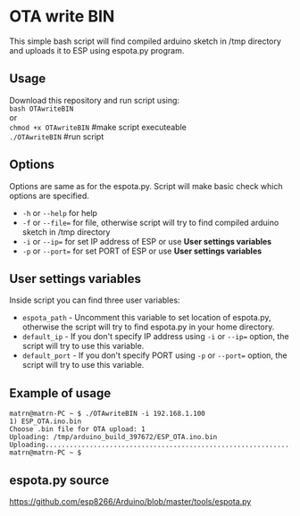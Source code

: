 OTA write BIN
==========

This simple bash script will find compiled arduino sketch in /tmp directory and uploads it to ESP using espota.py program.

## Usage

Download this repository and run script using:   
`bash OTAwriteBIN`   
or   
`chmod +x OTAwriteBIN`   #make script executeable   
`./OTAwriteBIN`   #run script   

## Options

Options are same as for the espota.py. Script will make basic check which options are specified.   
 * `-h` or `--help` for help
 * `-f` or `--file=` for file, otherwise script will try to find compiled arduino sketch in /tmp directory
 * `-i` or `--ip=` for set IP address of ESP or use **User settings variables**
 * `-p` or `--port=` for set PORT of ESP or use **User settings variables**

## User settings variables

Inside script you can find three user variables:   
 * `espota_path` - Uncomment this variable to set location of espota.py, otherwise the script will try to find espota.py in your home directory.
 * `default_ip` - If you don't specify IP address using `-i` or `--ip=` option, the script will try to use this variable.
 * `default_port` - If you don't specify PORT using `-p` or `--port=` option, the script will try to use this variable.

## Example of usage

```
matrn@matrn-PC ~ $ ./OTAwriteBIN -i 192.168.1.100   
1) ESP_OTA.ino.bin   
Choose .bin file for OTA upload: 1   
Uploading: /tmp/arduino_build_397672/ESP_OTA.ino.bin   
Uploading..........................................................................................................................................................................   
matrn@matrn-PC ~ $
```  

## espota.py source

<a href="https://github.com/esp8266/Arduino/blob/master/tools/espota.py">https://github.com/esp8266/Arduino/blob/master/tools/espota.py</a>
